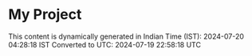 # My Project

This content is dynamically generated in Indian Time (IST): 2024-07-20 04:28:18 IST
Converted to UTC: 2024-07-19 22:58:18 UTC
